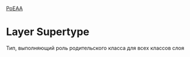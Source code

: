 [PoEAA](../PoEAA.md)

# Layer Supertype

Тип, выполняющий роль родительского класса для всех классов слоя
